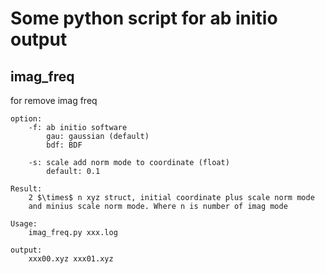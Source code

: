 # Some python script for ab initio output

## imag\_freq
for remove imag freq

    option:
        -f: ab initio software
            gau: gaussian (default)
            bdf: BDF

        -s: scale add norm mode to coordinate (float)
            default: 0.1

    Result:
        2 $\times$ n xyz struct, initial coordinate plus scale norm mode 
        and minius scale norm mode. Where n is number of imag mode

    Usage:
        imag_freq.py xxx.log

    output:
        xxx00.xyz xxx01.xyz
